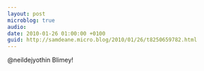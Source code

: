 ```yaml
---
layout: post
microblog: true
audio: 
date: 2010-01-26 01:00:00 +0100
guid: http://samdeane.micro.blog/2010/01/26/t8250659782.html
---
```

@neildejyothin Blimey!

